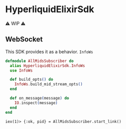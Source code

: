 # HyperliquidElixirSdk

⚠ WIP ⚠

## WebSocket

This SDK provides it as a behavior. `InfoWs`

```elixir
defmodule AllMidsSubscriber do
  alias HyperliquidElixirSdk.InfoWs
  use InfoWs

  def build_opts() do
    InfoWs.build_mid_stream_opts()
  end

  def on_message(message) do
    IO.inspect(message)
  end
end

```

```
iex(1)> {:ok, pid} = AllMidsSubscriber.start_link()
```
